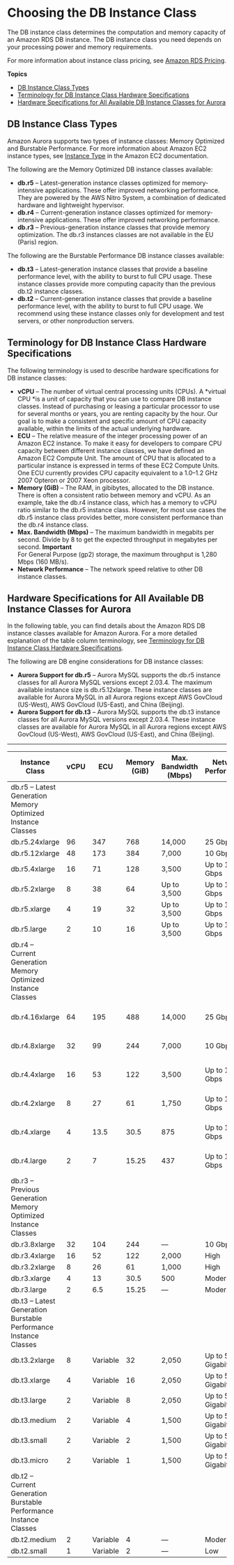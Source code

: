 # Choosing the DB Instance Class<a name="Concepts.DBInstanceClass"></a>

The DB instance class determines the computation and memory capacity of an Amazon RDS DB instance\. The DB instance class you need depends on your processing power and memory requirements\. 

For more information about instance class pricing, see [Amazon RDS Pricing](https://aws.amazon.com/rds/pricing/)\. 

**Topics**
+ [DB Instance Class Types](#Concepts.DBInstanceClass.Types)
+ [Terminology for DB Instance Class Hardware Specifications](#Concepts.DBInstanceClass.Terminology)
+ [Hardware Specifications for All Available DB Instance Classes for Aurora](#Concepts.DBInstanceClass.SummaryAurora)

## DB Instance Class Types<a name="Concepts.DBInstanceClass.Types"></a>

Amazon Aurora supports two types of instance classes: Memory Optimized and Burstable Performance\. For more information about Amazon EC2 instance types, see [Instance Type](https://docs.aws.amazon.com/AWSEC2/latest/UserGuide/instance-types.html) in the Amazon EC2 documentation\. 

The following are the Memory Optimized DB instance classes available:
+ **db\.r5** – Latest\-generation instance classes optimized for memory\-intensive applications\. These offer improved networking performance\. They are powered by the AWS Nitro System, a combination of dedicated hardware and lightweight hypervisor\.
+ **db\.r4** – Current\-generation instance classes optimized for memory\-intensive applications\. These offer improved networking performance\.
+ **db\.r3** – Previous\-generation instance classes that provide memory optimization\. The db\.r3 instances classes are not available in the EU \(Paris\) region\. 

The following are the Burstable Performance DB instance classes available:
+ **db\.t3** – Latest\-generation instance classes that provide a baseline performance level, with the ability to burst to full CPU usage\. These instance classes provide more computing capacity than the previous db\.t2 instance classes\. 
+ **db\.t2** – Current\-generation instance classes that provide a baseline performance level, with the ability to burst to full CPU usage\. We recommend using these instance classes only for development and test servers, or other nonproduction servers\. 

## Terminology for DB Instance Class Hardware Specifications<a name="Concepts.DBInstanceClass.Terminology"></a>

The following terminology is used to describe hardware specifications for DB instance classes:
+ **vCPU** – The number of virtual central processing units \(CPUs\)\. A *virtual CPU *is a unit of capacity that you can use to compare DB instance classes\. Instead of purchasing or leasing a particular processor to use for several months or years, you are renting capacity by the hour\. Our goal is to make a consistent and specific amount of CPU capacity available, within the limits of the actual underlying hardware\. 
+ **ECU** – The relative measure of the integer processing power of an Amazon EC2 instance\. To make it easy for developers to compare CPU capacity between different instance classes, we have defined an Amazon EC2 Compute Unit\. The amount of CPU that is allocated to a particular instance is expressed in terms of these EC2 Compute Units\. One ECU currently provides CPU capacity equivalent to a 1\.0–1\.2 GHz 2007 Opteron or 2007 Xeon processor\. 
+ **Memory \(GiB\)** – The RAM, in gibibytes, allocated to the DB instance\. There is often a consistent ratio between memory and vCPU\. As an example, take the db\.r4 instance class, which has a memory to vCPU ratio similar to the db\.r5 instance class\. However, for most use cases the db\.r5 instance class provides better, more consistent performance than the db\.r4 instance class\. 
+ **Max\. Bandwidth \(Mbps\)** – The maximum bandwidth in megabits per second\. Divide by 8 to get the expected throughput in megabytes per second\. 
**Important**  
For General Purpose \(gp2\) storage, the maximum throughput is 1,280 Mbps \(160 MB/s\)\. 
+ **Network Performance** – The network speed relative to other DB instance classes\. 

## Hardware Specifications for All Available DB Instance Classes for Aurora<a name="Concepts.DBInstanceClass.SummaryAurora"></a>

In the following table, you can find details about the Amazon RDS DB instance classes available for Amazon Aurora\. For a more detailed explanation of the table column terminology, see [Terminology for DB Instance Class Hardware Specifications](#Concepts.DBInstanceClass.Terminology)\. 

The following are DB engine considerations for DB instance classes:
+ **Aurora Support for db\.r5** – Aurora MySQL supports the db\.r5 instance classes for all Aurora MySQL versions except 2\.03\.4\. The maximum available instance size is db\.r5\.12xlarge\. These instance classes are available for Aurora MySQL in all Aurora regions except AWS GovCloud \(US\-West\), AWS GovCloud \(US\-East\), and China \(Beijing\)\. 
+ **Aurora Support for db\.t3** – Aurora MySQL supports the db\.t3 instance classes for all Aurora MySQL versions except 2\.03\.4\. These instance classes are available for Aurora MySQL in all Aurora regions except AWS GovCloud \(US\-West\), AWS GovCloud \(US\-East\), and China \(Beijing\)\. 


****  

| Instance Class | vCPU | ECU | Memory \(GiB\) | Max\. Bandwidth \(Mbps\) | Network Performance | Aurora MySQL | Aurora PostgreSQL | 
| --- | --- | --- | --- | --- | --- | --- | --- | 
| db\.r5 – Latest Generation Memory Optimized Instance Classes | 
| db\.r5\.24xlarge | 96 | 347 | 768 | 14,000 | 25 Gbps | No | No | 
| db\.r5\.12xlarge | 48 | 173 | 384 | 7,000 | 10 Gbps | Yes | No | 
| db\.r5\.4xlarge | 16 | 71 | 128 | 3,500 | Up to 10 Gbps | Yes | No | 
| db\.r5\.2xlarge | 8 | 38 | 64 | Up to 3,500 | Up to 10 Gbps | Yes | No | 
| db\.r5\.xlarge | 4 | 19 | 32 | Up to 3,500 | Up to 10 Gbps | Yes | No | 
| db\.r5\.large | 2 | 10 | 16 | Up to 3,500 | Up to 10 Gbps | Yes | No | 
| db\.r4 – Current Generation Memory Optimized Instance Classes | 
| db\.r4\.16xlarge | 64 | 195 | 488 | 14,000 | 25 Gbps | 1\.14\.4 and later | Yes | 
| db\.r4\.8xlarge | 32 | 99 | 244 | 7,000 | 10 Gbps | 1\.14\.4 and later | Yes | 
| db\.r4\.4xlarge | 16 | 53 | 122 | 3,500 | Up to 10 Gbps | 1\.14\.4 and later | Yes | 
| db\.r4\.2xlarge | 8 | 27 | 61 | 1,750 | Up to 10 Gbps | 1\.14\.4 and later | Yes | 
| db\.r4\.xlarge | 4 | 13\.5 | 30\.5 | 875 | Up to 10 Gbps | 1\.14\.4 and later | Yes | 
| db\.r4\.large | 2 | 7 | 15\.25 | 437 | Up to 10 Gbps | 1\.14\.4 and later | Yes | 
| db\.r3 – Previous Generation Memory Optimized Instance Classes | 
| db\.r3\.8xlarge | 32 | 104 | 244 | — | 10 Gbps | Yes | No | 
| db\.r3\.4xlarge | 16 | 52 | 122 | 2,000 | High | Yes | No | 
| db\.r3\.2xlarge | 8 | 26 | 61 | 1,000 | High | Yes | No | 
| db\.r3\.xlarge | 4 | 13 | 30\.5 | 500 | Moderate | Yes | No | 
| db\.r3\.large | 2 | 6\.5 | 15\.25 | — | Moderate | Yes | No | 
| db\.t3 – Latest Generation Burstable Performance Instance Classes | 
| db\.t3\.2xlarge | 8 | Variable | 32 | 2,050 | Up to 5 Gigabit | Yes | No | 
| db\.t3\.xlarge | 4 | Variable | 16 | 2,050 | Up to 5 Gigabit | Yes | No | 
| db\.t3\.large | 2 | Variable | 8 | 2,050 | Up to 5 Gigabit | Yes | No | 
| db\.t3\.medium | 2 | Variable | 4 | 1,500 | Up to 5 Gigabit | Yes | No | 
| db\.t3\.small | 2 | Variable | 2 | 1,500 | Up to 5 Gigabit | Yes | No | 
| db\.t3\.micro | 2 | Variable | 1 | 1,500 | Up to 5 Gigabit | Yes | No | 
| db\.t2 – Current Generation Burstable Performance Instance Classes | 
| db\.t2\.medium | 2 | Variable | 4 | — | Moderate | Yes | No | 
| db\.t2\.small | 1 | Variable | 2 | — | Low | Yes | No | 